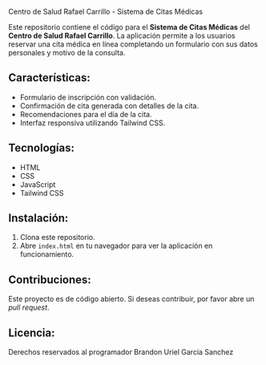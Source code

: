  Centro de Salud Rafael Carrillo - Sistema de Citas Médicas

Este repositorio contiene el código para el **Sistema de Citas Médicas** del **Centro de Salud Rafael Carrillo**. La aplicación permite a los usuarios reservar una cita médica en línea completando un formulario con sus datos personales y motivo de la consulta.

## Características:
- Formulario de inscripción con validación.
- Confirmación de cita generada con detalles de la cita.
- Recomendaciones para el día de la cita.
- Interfaz responsiva utilizando Tailwind CSS.
  
## Tecnologías:
- HTML
- CSS
- JavaScript
- Tailwind CSS

## Instalación:
1. Clona este repositorio.
2. Abre `index.html` en tu navegador para ver la aplicación en funcionamiento.

## Contribuciones:
Este proyecto es de código abierto. Si deseas contribuir, por favor abre un *pull request*.

## Licencia:
Derechos reservados al programador Brandon Uriel Garcia Sanchez
